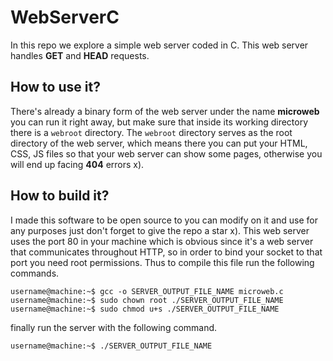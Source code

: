 # WebServerC
In this repo we explore a simple web server coded in C.
This web server handles **GET** and **HEAD** requests.
## How to use it?
There's already a binary form of the web server under the name **microweb** you can run it right away, but make sure that inside its working directory there is a `webroot` directory.
The `webroot` directory serves as the root directory of the web server, which means there you can put your HTML, CSS, JS files so that your web server can show some pages, otherwise you will end up facing **404** errors x).
## How to build it?
I made this software to be open source to you can modify on it and use for any purposes just don't forget to give the repo a star x).
This web server uses the port 80 in your machine which is obvious since it's a web server that communicates throughout HTTP, so in order to bind your socket to that port you need root permissions. Thus to compile this file run the following commands.
```
username@machine:~$ gcc -o SERVER_OUTPUT_FILE_NAME microweb.c
username@machine:~$ sudo chown root ./SERVER_OUTPUT_FILE_NAME
username@machine:~$ sudo chmod u+s ./SERVER_OUTPUT_FILE_NAME
```
finally run the server with the following command.
```
username@machine:~$ ./SERVER_OUTPUT_FILE_NAME
```
